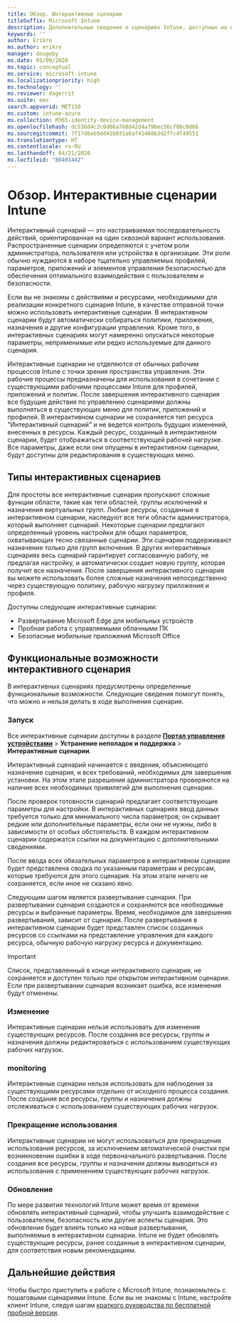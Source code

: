 ```yaml
---
title: Обзор. Интерактивные сценарии
titleSuffix: Microsoft Intune
description: Дополнительные сведения о сценариях Intune, доступных на портале управления устройствами Microsoft 365.
keywords: ''
author: Erikre
ms.author: erikre
manager: dougeby
ms.date: 01/09/2020
ms.topic: conceptual
ms.service: microsoft-intune
ms.localizationpriority: high
ms.technology: ''
ms.reviewer: dagerrit
ms.suite: ems
search.appverid: MET150
ms.custom: intune-azure
ms.collection: M365-identity-device-management
ms.openlocfilehash: dc536d4c2c0d06a768d42d4a796ec56cf80c0d66
ms.sourcegitcommit: 7f17d6eb9dd41b031a6af4148863d2ffc4f49551
ms.translationtype: HT
ms.contentlocale: ru-RU
ms.lasthandoff: 04/21/2020
ms.locfileid: "80401442"
---
```

# <a name="intune-guided-scenarios-overview"></a>Обзор. Интерактивные сценарии Intune 

Интерактивный сценарий — это настраиваемая последовательность действий, ориентированная на один сквозной вариант использования. Распространенные сценарии определяются с учетом роли администратора, пользователя или устройства в организации. Эти роли обычно нуждаются в наборе тщательно управляемых профилей, параметров, приложений и элементов управления безопасностью для обеспечения оптимального взаимодействия с пользователем и безопасности.    

Если вы не знакомы с действиями и ресурсами, необходимыми для реализации конкретного сценария Intune, в качестве отправной точки можно использовать интерактивные сценарии. В интерактивном сценарии будут автоматически собираться политики, приложения, назначения и другие конфигурации управления. Кроме того, в интерактивных сценариях могут намеренно опускаться некоторые параметры, неприменимые или редко используемые для данного сценария. 

Интерактивные сценарии не отделяются от обычных рабочим процессов Intune с точки зрения пространства управления. Эти рабочие процессы предназначены для использования в сочетании с существующими рабочими процессами Intune для профилей, приложений и политик. После завершения интерактивного сценария все будущие действия по управлению сценариями должны выполняться в существующих меню для политик, приложений и профилей. В интерактивном сценарии не сохраняется тип ресурса "Интерактивный сценарий" и не ведется контроль будущих изменений, внесенных в ресурсы. Каждый ресурс, созданный в интерактивном сценарии, будет отображаться в соответствующей рабочей нагрузке. Все параметры, даже если они опущены в интерактивном сценарии, будут доступны для редактирования в существующих меню.  

## <a name="types-of-guided-scenarios"></a>Типы интерактивных сценариев 

Для простоты все интерактивные сценарии пропускают сложные функции области, такие как теги областей, группы исключений и назначения виртуальных групп. Любые ресурсы, созданные в интерактивном сценарии, наследуют все теги области администратора, который выполняет сценарий. Некоторые сценарии предлагают определенный уровень настройки для общих параметров, охватывающих тесно связанные сценарии. Эти сценарии поддерживают назначение только для групп включения. В других интерактивных сценариях весь сценарий гарантирует согласованную работу, не предлагая настройку, и автоматически создает новую группу, которая получит все назначения. После завершения интерактивного сценария вы можете использовать более сложные назначения непосредственно через существующую политику, рабочую нагрузку приложения и профиля.  

Доступны следующие интерактивные сценарии: 
- Развертывание Microsoft Edge для мобильных устройств 
- Пробная работа с управляемыми облачными ПК
- Безопасные мобильные приложения Microsoft Office 

## <a name="guided-scenario-functionality"></a>Функциональные возможности интерактивного сценария 

В интерактивных сценариях предусмотрены определенные функциональные возможности. Следующие сведения помогут понять, что можно и нельзя делать в ходе выполнения сценария.

### <a name="launching"></a>Запуск  

Все интерактивные сценарии доступны в разделе **[Портал управления устройствами](https://endpoint.microsoft.com)**  > **Устранение неполадок и поддержка** > **Интерактивные сценарии**. 

Интерактивный сценарий начинается с введения, объясняющего назначение сценария, и всех требований, необходимых для завершения установки. На этом этапе разрешения администратора проверяются на наличие всех необходимых привилегий для выполнения сценария.  

После проверок готовности сценарий предлагает соответствующие параметры для настройки. В интерактивных сценариях ввод данных требуется только для минимального числа параметров; он скрывает редкие или дополнительные параметры, если они не нужны, либо в зависимости от особых обстоятельств. В каждом интерактивном сценарии содержатся ссылки на документацию с дополнительными сведениями. 

После ввода всех обязательных параметров в интерактивном сценарии будет представлена сводка по указанным параметрам и ресурсам, которые требуются для этого сценария. На этом этапе ничего не сохраняется, если иное не сказано явно.

Следующим шагом является развертывание сценария. При развертывании сценария создаются и сохраняются все необходимые ресурсы и выбранные параметры. Время, необходимое для завершения развертывания, зависит от сценария. После развертывания в интерактивном сценарии будет представлен список созданных ресурсов со ссылками на представление управления для каждого ресурса, обычную рабочую нагрузку ресурса и документацию. 

> [!IMPORTANT]
> Список, представленный в конце интерактивного сценария, не сохраняется и доступен только при открытом интерактивном сценарии.  
Если при развертывании сценария возникает ошибка, все изменения будут отменены. 

### <a name="editing"></a>Изменение 

Интерактивные сценарии нельзя использовать для изменения существующих ресурсов. После создания все ресурсы, группы и назначения должны редактироваться с использованием существующих рабочих нагрузок.

### <a name="monitoring"></a>monitoring 

Интерактивные сценарии нельзя использовать для наблюдения за существующими ресурсами отдельно от исходного процесса создания. После создания все ресурсы, группы и назначения должны отслеживаться с использованием существующих рабочих нагрузок. 

### <a name="retiring"></a>Прекращение использования 

Интерактивные сценарии не могут использоваться для прекращения использования ресурсов, за исключением автоматической очистки при возникновении ошибки в ходе первоначального развертывания. После создания все ресурсы, группы и назначения должны выводиться из использования с применением существующих рабочих нагрузок. 

### <a name="updating"></a>Обновление

По мере развития технологий Intune может время от времени обновлять интерактивный сценарий, чтобы улучшить взаимодействие с пользователем, безопасность или другие аспекты сценария. Это обновление будет влиять только на новые развертывания, выполняемые в интерактивном сценарии. Intune не будет обновлять существующие ресурсы, ранее созданные в интерактивном сценарии, для соответствия новым рекомендациям.  

## <a name="next-steps"></a>Дальнейшие действия

Чтобы быстро приступить к работе с Microsoft Intune, познакомьтесь с пошаговыми сценариями Intune. Если вы не знакомы с Intune, настройте клиент Intune, следуя шагам [краткого руководства по бесплатной пробной версии](free-trial-sign-up.md).
